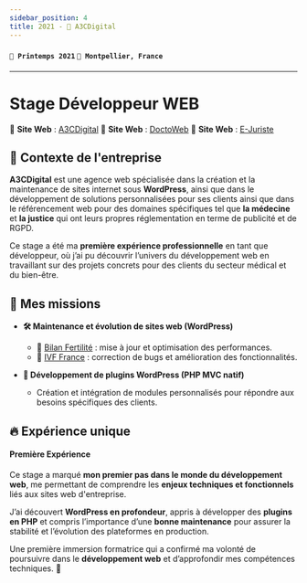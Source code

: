 ```yaml
---
sidebar_position: 4
title: 2021 - 🚀 A3CDigital
---
```


#### `📅 Printemps 2021` `📍 Montpellier, France`

---

# Stage Développeur WEB

🔗 **Site Web** : [A3CDigital](https://www.a3cdigital.com/)
🔗 **Site Web** : [DoctoWeb](https://site-web-medecins.fr/)
🔗 **Site Web** : [E-Juriste](https://site-avocat-notaire.fr/)

## 🎯 Contexte de l'entreprise

**A3CDigital** est une agence web spécialisée dans la création et la maintenance de sites internet sous **WordPress**, ainsi que dans le développement de solutions personnalisées pour ses clients ainsi que dans le référencement web pour des domaines spécifiques tel que **la médecine** et **la justice** qui ont leurs propres réglementation en terme de publicité et de RGPD.

Ce stage a été ma **première expérience professionnelle** en tant que développeur, où j’ai pu découvrir l’univers du développement web en travaillant sur des projets concrets pour des clients du secteur médical et du bien-être.

## 🚀 Mes missions

-   **🛠️ Maintenance et évolution de sites web (WordPress)**

    -   🔗 [Bilan Fertilité](https://bilanfertilite.fr/) : mise à jour et optimisation des performances.
    -   🔗 [IVF France](https://ivf-france.fr/) : correction de bugs et amélioration des fonctionnalités.

-   **🔌 Développement de plugins WordPress (PHP MVC natif)**
    -   Création et intégration de modules personnalisés pour répondre aux besoins spécifiques des clients.

## 🔥 Expérience unique

#### Première Expérience

Ce stage a marqué **mon premier pas dans le monde du développement web**, me permettant de comprendre les **enjeux techniques et fonctionnels** liés aux sites web d'entreprise.

J’ai découvert **WordPress en profondeur**, appris à développer des **plugins en PHP** et compris l’importance d’une **bonne maintenance** pour assurer la stabilité et l’évolution des plateformes en production.

Une première immersion formatrice qui a confirmé ma volonté de poursuivre dans le **développement web** et d’approfondir mes compétences techniques. 🚀
